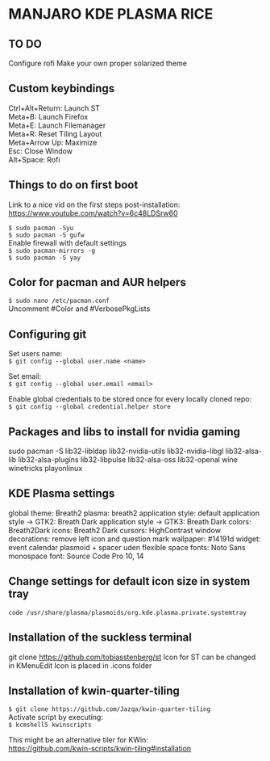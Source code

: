 # MANJARO KDE PLASMA RICE

## TO DO
Configure rofi
Make your own proper solarized theme

## Custom keybindings
Ctrl+Alt+Return: Launch ST  
Meta+B: Launch Firefox  
Meta+E: Launch Filemanager  
Meta+R: Reset Tiling Layout  
Meta+Arrow Up: Maximize  
Esc: Close Window  
Alt+Space: Rofi  

## Things to do on first boot
Link to a nice vid on the first steps post-installation: https://www.youtube.com/watch?v=6c48LDSrw60

`$ sudo pacman -Syu`  
`$ sudo pacman -S gufw`  
Enable firewall with default settings  
`$ sudo pacman-mirrors -g`  
`$ sudo pacman -S yay`  

## Color for pacman and AUR helpers
`$ sudo nano /etc/pacman.conf`    
Uncomment #Color and #VerbosePkgLists

## Configuring git
Set users name:  
`$ git config --global user.name <name>`  

Set email:  
`$ git config --global user.email <email>`  

Enable global credentials to be stored once for every locally cloned repo:  
`$ git config --global credential.helper store`  

## Packages and libs to install for nvidia gaming
sudo pacman -S lib32-libldap lib32-nvidia-utils lib32-nvidia-libgl lib32-alsa-lib 
lib32-alsa-plugins lib32-libpulse lib32-alsa-oss lib32-openal wine winetricks playonlinux

## KDE Plasma settings
global theme: Breath2
plasma: breath2
application style: default
application style -> GTK2: Breath Dark
application style -> GTK3: Breath Dark
colors: Breath2Dark
icons: Breath2 Dark
cursors: HighContrast
window decorations: remove left icon and question mark
wallpaper: #14191d
widget: event calendar plasmoid + spacer uden flexible space
fonts: Noto Sans
monospace font: Source Code Pro 10, 14

## Change settings for default icon size in system tray
`code /usr/share/plasma/plasmoids/org.kde.plasma.private.systemtray`

## Installation of the suckless terminal
git clone https://github.com/tobiasstenberg/st
Icon for ST can be changed in KMenuEdit
Icon is placed in .icons folder

## Installation of kwin-quarter-tiling

`$ git clone https://github.com/Jazqa/kwin-quarter-tiling`  
Activate script by executing:  
`$ kcmshell5 kwinscripts`  

This might be an alternative tiler for KWin:   
https://github.com/kwin-scripts/kwin-tiling#installation  